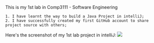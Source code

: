 This is my 1st lab in Comp3111 - Software Engineering

    1. I have learnt the way to build a Java Project in intelliJ;
    2. I have successfully created my first GitHub account to share project source with others;

Here's the screenshot of my 1st lab project in intelliJ:
![](C:\Users\user\Downloads\Lab1_Screenshot.png)
 